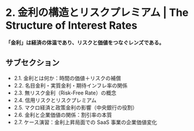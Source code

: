 # 2. 金利の構造とリスクプレミアム | The Structure of Interest Rates

**「金利」は経済の体温であり、リスクと価値をつなぐレンズである。**

## サブセクション

- 2.1. 金利とは何か：時間の価値＋リスクの補償
- 2.2. 名目金利・実質金利・期待インフレ率の関係
- 2.3. 無リスク金利（Risk-Free Rate）の概念
- 2.4. 信用リスクとリスクプレミアム
- 2.5. マクロ経済と政策金利の影響（中央銀行の役割）
- 2.6. 金利と企業価値の関係：割引率の本質
- 2.7. ケース演習：金利上昇局面での SaaS 事業の企業価値変化
